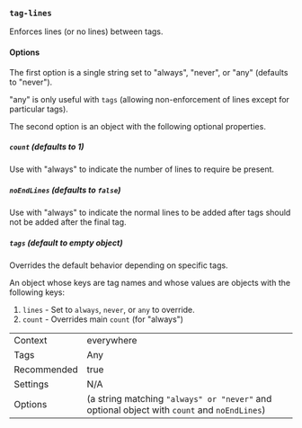 ### `tag-lines`

Enforces lines (or no lines) between tags.

#### Options

The first option is a single string set to "always", "never", or "any"
(defaults to "never").

"any" is only useful with `tags` (allowing non-enforcement of lines except
for particular tags).

The second option is an object with the following optional properties.

##### `count` (defaults to 1)

Use with "always" to indicate the number of lines to require be present.

##### `noEndLines` (defaults to `false`)

Use with "always" to indicate the normal lines to be added after tags should
not be added after the final tag.

##### `tags` (default to empty object)

Overrides the default behavior depending on specific tags.

An object whose keys are tag names and whose values are objects with the
following keys:

1. `lines` - Set to `always`, `never`, or `any` to override.
2. `count` - Overrides main `count` (for "always")

|||
|---|---|
|Context|everywhere|
|Tags|Any|
|Recommended|true|
|Settings|N/A|
|Options|(a string matching `"always" or "never"` and optional object with `count` and `noEndLines`)|

<!-- assertions tagLines -->
